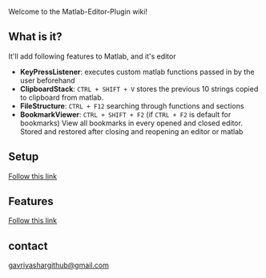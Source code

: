 Welcome to the Matlab-Editor-Plugin wiki!

## What is it?
It'll add following features to Matlab, and it's editor
* **KeyPressListener**: executes custom matlab functions passed in by the user beforehand
* **ClipboardStack**: `CTRL + SHIFT + V` stores the previous 10 strings copied to clipboard from matlab.
* **FileStructure**: `CTRL + F12` searching through functions and sections
* **BookmarkViewer**: `CTRL + SHIFT + F2` (if `CTRL + F2` is default for bookmarks) View all bookmarks in every opened and closed editor. Stored and restored after closing and reopening an editor or matlab

## Setup
[Follow this link](https://github.com/GavriYashar/Matlab-Editor-Plugin/wiki/Setup)

## Features
[Follow this link](https://github.com/GavriYashar/Matlab-Editor-Plugin/wiki/Features)

## contact
gavriyashargithub@gmail.com

